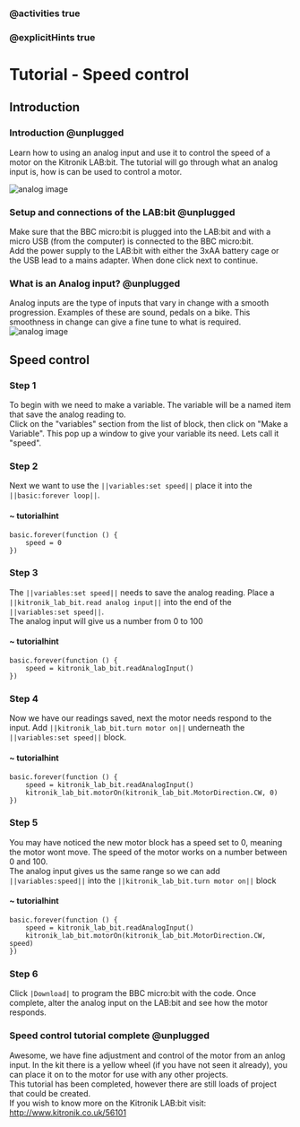 ### @activities true
### @explicitHints true

# Tutorial - Speed control

## Introduction
### Introduction @unplugged
Learn how to using an analog input and use it to control the speed of a motor on the Kitronik LAB:bit.  The tutorial will go through what an analog input is, how is can be used to control a motor.

![analog image](https://KitronikLtd.github.io/pxt-kitronik-labbit/assets/analog.png)

### Setup and connections of the LAB:bit @unplugged
Make sure that the BBC micro:bit is plugged into the LAB:bit and with a micro USB (from the computer) is connected to the BBC micro:bit.  
Add the power supply to the LAB:bit with either the 3xAA battery cage or the USB lead to a mains adapter.  When done click next to continue.

### What is an Analog input? @unplugged
Analog inputs are the type of inputs that vary in change with a smooth progression. Examples of these are sound, pedals on a bike. This smoothness in change can give a fine tune to what is required.
![analog image](https://KitronikLtd.github.io/pxt-kitronik-labbit/assets/analog.png)

## Speed control
### Step 1
To begin with we need to make a variable. The variable will be a named item that save the analog reading to.  
Click on the "variables" section from the list of block, then click on "Make a Variable".  This pop up a window to give your variable its need.  Lets call it "speed".

### Step 2
Next we want to use the ``||variables:set speed||`` place it into the ``||basic:forever loop||``.
#### ~ tutorialhint
```blocks
basic.forever(function () {
    speed = 0
})
```

### Step 3
The ``||variables:set speed||`` needs to save the analog reading. Place a ``||kitronik_lab_bit.read analog input||`` into the end of the ``||variables:set speed||``.  
The analog input will give us a number from 0 to 100
#### ~ tutorialhint
```blocks
basic.forever(function () {
    speed = kitronik_lab_bit.readAnalogInput()
})
```

### Step 4
Now we have our readings saved, next the motor needs respond to the input. Add ``||kitronik_lab_bit.turn motor on||`` underneath the ``||variables:set speed||`` block.
#### ~ tutorialhint
```blocks
basic.forever(function () {
    speed = kitronik_lab_bit.readAnalogInput()
    kitronik_lab_bit.motorOn(kitronik_lab_bit.MotorDirection.CW, 0)
})
```

### Step 5
You may have noticed the new motor block has a speed set to 0, meaning the motor wont move. The speed of the motor works on a number between 0 and 100.  
The analog input gives us the same range so we can add ``||variables:speed||`` into the ``||kitronik_lab_bit.turn motor on||`` block
#### ~ tutorialhint
```blocks
basic.forever(function () {
    speed = kitronik_lab_bit.readAnalogInput()
    kitronik_lab_bit.motorOn(kitronik_lab_bit.MotorDirection.CW, speed)
})
```

### Step 6
Click ``|Download|`` to program the BBC micro:bit with the code. Once complete, alter the analog input on the LAB:bit and see how the motor responds.

### Speed control tutorial complete @unplugged
Awesome,  we have fine adjustment and control of the motor from an anlog input.  In the kit there is a yellow wheel (if you have not seen it already), you can place it on to the motor for use with any other projects.  
This tutorial has been completed, however there are still loads of project that could be created.  
If you wish to know more on the Kitronik LAB:bit visit:  
http://www.kitronik.co.uk/56101
